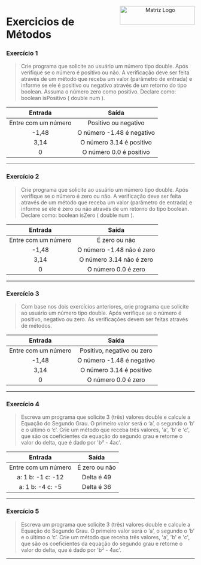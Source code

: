 <p align="center">

  <img src="https://www.svgrepo.com/show/453791/matrix.svg" alt="Matriz Logo" width="200px" height="50px" align="right">
  <h1 align="left"> Exercicios de Métodos </h1>

</p>

### Exercício 1

>  Crie programa que solicite ao usuário um número tipo double. Após verifique se o número é positivo ou não. A verificação deve ser feita através de um método que receba um valor (parâmetro de entrada) e informe se ele é positivo ou negativo através de um retorno do tipo boolean. Assuma o número zero como positivo. Declare como: boolean isPositivo ( double num ).

| Entrada | Saída |
|:------:|:-----------:|
| Entre com um número | Positivo ou negativo |
| -1,48 | O número -1.48 é negativo |
| 3,14 | O número 3.14 é positivo |
| 0 | O número 0.0 é positivo |

---

### Exercício 2

> Crie programa que solicite ao usuário um número tipo double. Após verifique se o número é 
zero ou não. A verificação deve ser feita através de um método que receba um valor (parâmetro de 
entrada) e informe se ele é zero ou não através de um retorno do tipo boolean. Declare como: boolean 
isZero ( double num ).

| Entrada | Saída |
|:------:|:-----------:|
| Entre com um número | É zero ou não |
| -1,48 | O número -1.48 não é zero |
| 3,14 | O número 3.14 não é zero |
| 0 | O número 0.0 é zero |

---

### Exercício 3

> Com base nos dois exercícios anteriores, crie programa que solicite ao usuário um número 
tipo double. Após verifique se o número é positivo, negativo ou zero. As verificações devem ser feitas
através de métodos.

| Entrada | Saída |
|:------:|:-----------:|
| Entre com um número | Positivo, negativo ou zero |
| -1,48 | O número -1.48 é negativo |
| 3,14 | O número 3.14 é positivo |
| 0 | O número 0.0 é zero |

---

### Exercício 4

> Escreva um programa que solicite 3 (três) valores double e calcule a Equação do Segundo 
Grau. O primeiro valor será o ‘a’, o segundo o ‘b’ e o último o ‘c’. Crie um método que receba três valores, 
'a', 'b' e 'c', que são os coeficientes da equação do segundo grau e retorne o valor do delta, que é dado por 
'b² - 4ac'.

| Entrada | Saída |
|:------:|:-----------:|
| Entre com um número | É zero ou não |
| a: 1 b: -1 c: -12| Delta é 49 |
| a: 1 b: -4 c: -5 | Delta é 36 |

---

### Exercício 5

> Escreva um programa que solicite 3 (três) valores double e calcule a Equação do Segundo 
Grau. O primeiro valor será o ‘a’, o segundo o ‘b’ e o último o ‘c’. Crie um método que receba três valores, 
'a', 'b' e 'c', que são os coeficientes da equação do segundo grau e retorne o valor do delta, que é dado por 
'b² - 4ac'.

---

